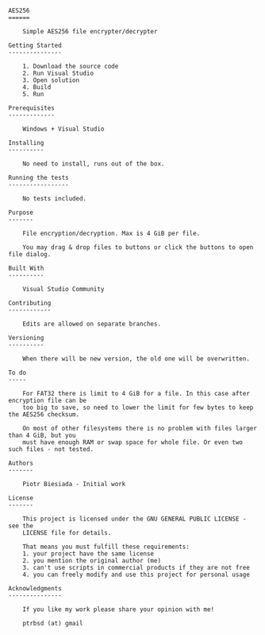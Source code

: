 	AES256
	======

		Simple AES256 file encrypter/decrypter

	Getting Started
	---------------

		1. Download the source code
		2. Run Visual Studio
		3. Open solution
		4. Build
		5. Run

	Prerequisites
	-------------

		Windows + Visual Studio

	Installing
	----------

		No need to install, runs out of the box.

	Running the tests
	-----------------

		No tests included.

	Purpose
	-------

		File encryption/decryption. Max is 4 GiB per file.

		You may drag & drop files to buttons or click the buttons to open file dialog.

	Built With
	----------

		Visual Studio Community

	Contributing
	------------

		Edits are allowed on separate branches.

	Versioning
	----------

		When there will be new version, the old one will be overwritten.

	To do
	-----

		For FAT32 there is limit to 4 GiB for a file. In this case after encryption file can be
		too big to save, so need to lower the limit for few bytes to keep the AES256 checksum.

		On most of other filesystems there is no problem with files larger than 4 GiB, but you
		must have enough RAM or swap space for whole file. Or even two such files - not tested.

	Authors
	-------

		Piotr Biesiada - Initial work

	License
	-------

		This project is licensed under the GNU GENERAL PUBLIC LICENSE - see the
		LICENSE file for details.

		That means you must fulfill these requirements:
		1. your project have the same license
		2. you mention the original author (me)
		3. can't use scripts in commercial products if they are not free
		4. you can freely modify and use this project for personal usage

	Acknowledgments
	---------------

		If you like my work please share your opinion with me!

		ptrbsd (at) gmail
